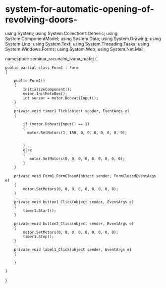 # system-for-automatic-opening-of-revolving-doors-
using System;
using System.Collections.Generic;
using System.ComponentModel;
using System.Data;
using System.Drawing;
using System.Linq;
using System.Text;
using System.Threading.Tasks;
using System.Windows.Forms;
using System.Web;
using System.Net.Mail;

namespace seminar_racunalni_ivana_matej
{

    public partial class Form1 : Form
    {
        
        public Form1()
        {
            InitializeComponent();
            motor.InitMotoBee();
            int senzor = motor.DohvatiInput();
        }

        private void timer1_Tick(object sender, EventArgs e)
        {
            
            if (motor.DohvatiInput() == 1)
            {
              motor.SetMotors(1, 150, 0, 0, 0, 0, 0, 0, 0);

              
            }
            else
            {
               motor.SetMotors(0, 0, 0, 0, 0, 0, 0, 0, 0);
            }
        }

        private void Form1_FormClosed(object sender, FormClosedEventArgs e)
        {
            motor.SetMotors(0, 0, 0, 0, 0, 0, 0, 0, 0);
        }

        private void button1_Click(object sender, EventArgs e)
        {
            timer1.Start();
        }

        private void button2_Click(object sender, EventArgs e)
        {
            motor.SetMotors(0, 0, 0, 0, 0, 0, 0, 0, 0);
            timer1.Stop();
        }

        private void label1_Click(object sender, EventArgs e)
        {

        }

    }

}
 
